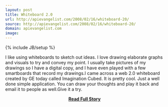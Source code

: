 ```yaml
---
layout: post
title: Whiteboard 2.0
url: http://apievangelist.com/2008/02/16/whiteboard-20/
source: http://apievangelist.com/2008/02/16/whiteboard-20/
domain: apievangelist.com
image: 
---
```

{% include JB/setup %}<p>I like using whiteboards to sketch out ideas.  I love drawing elaborate graphs and visuals to try and convey my point. I usually take pictures of my drawings so I have a digital copy, and I have even played with a few smartboards that record my drawings.I came across a web 2.0 whiteboard created by GE today called Imagination Cubed.  It is pretty cool. Just a well done simple application.  You can draw your thoughts and play it back and email it to people as well.Give it a try.</p>
<center><p><a href="http://apievangelist.com/2008/02/16/whiteboard-20/" style='padding:25px; font-sze:18px; font-weight: bold;'>Read Full Story</a></p></center>
